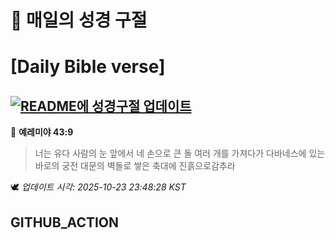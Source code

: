 # 🙏 매일의 성경 구절
# [Daily Bible verse]
## [![README에 성경구절 업데이트](https://github.com/DONGSUKA/first_test/actions/workflows/update-readme-bible.yml/badge.svg)](https://github.com/DONGSUKA/first_test/actions/workflows/update-readme-bible.yml)
<!-- START_BIBLE_VERSE -->
📖 **예레미야 43:9**
> 너는 유다 사람의 눈 앞에서 네 손으로 큰 돌 여러 개를 가져다가 다바네스에 있는 바로의 궁전 대문의 벽돌로 쌓은 축대에 진흙으로감추라

🕊️ _업데이트 시각: 2025-10-23 23:48:28 KST_
  <!-- END_BIBLE_VERSE -->
## GITHUB_ACTION
